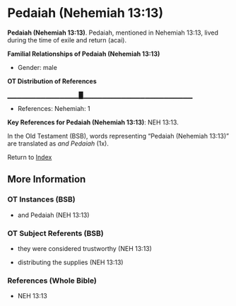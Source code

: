 # Pedaiah (Nehemiah 13:13)
**Pedaiah (Nehemiah 13:13)**. 
Pedaiah, mentioned in Nehemiah 13:13, lived during the time of exile and return (acai). 




**Familial Relationships of Pedaiah (Nehemiah 13:13)**


* Gender: male


**OT Distribution of References**

▁▁▁▁▁▁▁▁▁▁▁▁▁▁▁█▁▁▁▁▁▁▁▁▁▁▁▁▁▁▁▁▁▁▁▁▁▁▁
* References: Nehemiah: 1



**Key References for Pedaiah (Nehemiah 13:13)**: 
NEH 13:13. 


In the Old Testament (BSB), words representing “Pedaiah (Nehemiah 13:13)” are translated as 
*and Pedaiah* (1x). 




Return to [Index](00-Index.md)

## More Information

### OT Instances (BSB)

* and Pedaiah (NEH 13:13)



### OT Subject Referents (BSB)

* they were considered trustworthy (NEH 13:13)

* distributing the supplies (NEH 13:13)



### References (Whole Bible)

* NEH 13:13



